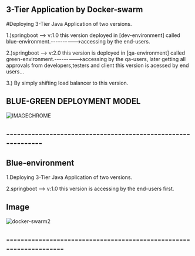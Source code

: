 ## 3-Tier Application by Docker-swarm
#Deploying 3-Tier Java Application of two versions.

1.)springboot --> v:1.0 this version deployed in [dev-environment] called blue-environment.---------->accessing by the end-users.

2.)springboot --> v:2.0 this version is deployed in [qa-environment] called green-environment.--------->accessing by the qa-users, later getting all approvals
    from developers,testers and client this version is acessed by end users...
    
3.) By simply shifting load balancer to this version.    
    
## BLUE-GREEN DEPLOYMENT MODEL
![IMAGECHROME](https://user-images.githubusercontent.com/111736742/219729417-88639941-4e17-4122-9593-ecf011556201.jpg)
## -------------------------------------------------------------
## Blue-environment
1.Deploying 3-Tier Java Application of two versions.

2.springboot --> v:1.0 this version is accessing by the end-users first.
## Image
![docker-swarm2](https://user-images.githubusercontent.com/111736742/219730684-a0ebcd22-9420-472f-b8d9-c92c43a7a467.jpg)
## -------------------------------------------------------------------
